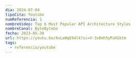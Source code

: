 ```yaml
---
dia: 2024-07-04
tipoCita: Youtube
numReferencia: 1
nombreVideo: Top 6 Most Popular API Architecture Styles
nombreCanal: ByteByteGo
fecha: 2023-05-30
url: https://youtu.be/4vLxWqE94l4?si=V-3v0mh5yPaXGktm
tags:
  - referencia/youtube
---
```

